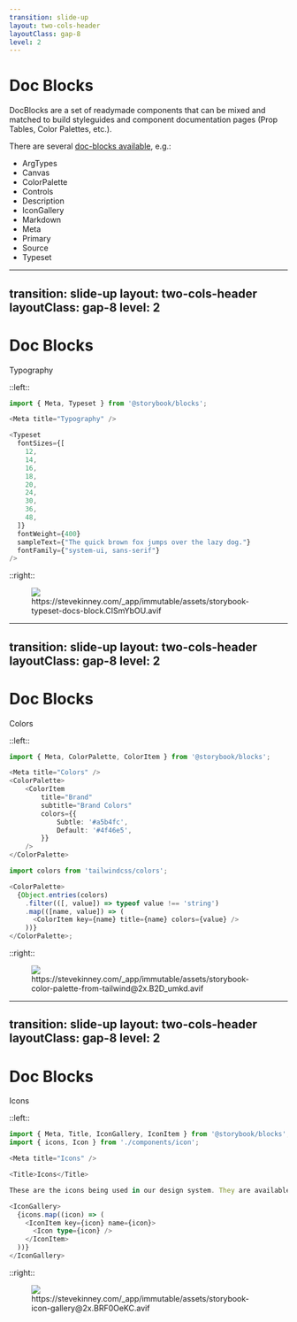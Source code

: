 ```yaml
---
transition: slide-up
layout: two-cols-header
layoutClass: gap-8
level: 2
---
```


# Doc Blocks

DocBlocks are a set of readymade components that can be mixed and matched to build styleguides and component documentation pages (Prop Tables, Color Palettes, etc.).

There are several [doc-blocks available](https://storybook.js.org/docs/writing-docs/doc-blocks#available-blocks), e.g.:

- ArgTypes
- Canvas
- ColorPalette
- Controls
- Description
- IconGallery
- Markdown
- Meta
- Primary
- Source
- Typeset

---
transition: slide-up
layout: two-cols-header
layoutClass: gap-8
level: 2
---

# Doc Blocks

Typography

::left::

```ts {monaco}
import { Meta, Typeset } from '@storybook/blocks';

<Meta title="Typography" />

<Typeset
  fontSizes={[
    12,
    14,
    16,
    18,
    20,
    24,
    30,
    36,
    48,
  ]}
  fontWeight={400}
  sampleText={"The quick brown fox jumps over the lazy dog."}
  fontFamily={"system-ui, sans-serif"}
/>
```

::right::

<figure>
  <img src="/documentation/storybook-typeset-docs-block.avif"/>
  <figcaption>https://stevekinney.com/_app/immutable/assets/storybook-typeset-docs-block.CISmYbOU.avif</figcaption>
</figure>

<style>
  figure {
    width: 85%;
  }
</style>

---
transition: slide-up
layout: two-cols-header
layoutClass: gap-8
level: 2
---

# Doc Blocks

Colors

::left::

```ts {monaco}
import { Meta, ColorPalette, ColorItem } from '@storybook/blocks';

<Meta title="Colors" />
<ColorPalette>
	<ColorItem
		title="Brand"
		subtitle="Brand Colors"
		colors={{
			Subtle: '#a5b4fc',
			Default: '#4f46e5',
		}}
	/>
</ColorPalette>
```

```ts {monaco}
import colors from 'tailwindcss/colors';

<ColorPalette>
  {Object.entries(colors)
    .filter(([, value]) => typeof value !== 'string')
    .map(([name, value]) => (
      <ColorItem key={name} title={name} colors={value} />
    ))}
</ColorPalette>;
```

::right::

<figure>
  <img src="/documentation/storybook-color-palette-from-tailwind@2x.avif"/>
  <figcaption>https://stevekinney.com/_app/immutable/assets/storybook-color-palette-from-tailwind@2x.B2D_umkd.avif</figcaption>
</figure>

<style>
  figure {
    width: 80%;
  }
</style>

---
transition: slide-up
layout: two-cols-header
layoutClass: gap-8
level: 2
---

# Doc Blocks

Icons

::left::

```ts {monaco}
import { Meta, Title, IconGallery, IconItem } from '@storybook/blocks';
import { icons, Icon } from './components/icon';

<Meta title="Icons" />

<Title>Icons</Title>

These are the icons being used in our design system. They are available as React components.

<IconGallery>
  {icons.map((icon) => (
    <IconItem key={icon} name={icon}>
      <Icon type={icon} />
    </IconItem>
  ))}
</IconGallery>
```

::right::

<figure>
  <img src="/documentation/storybook-icon-gallery@2x.avif"/>
  <figcaption>https://stevekinney.com/_app/immutable/assets/storybook-icon-gallery@2x.BRF0OeKC.avif</figcaption>
</figure>
